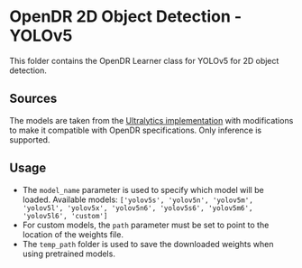 OpenDR 2D Object Detection - YOLOv5
======

This folder contains the OpenDR Learner class for YOLOv5 for 2D object detection.

Sources
------
The models are taken from the
[Ultralytics implementation](https://github.com/ultralytics/yolov5) with modifications
to make it compatible with OpenDR specifications. Only inference is supported.

Usage
------
- The ```model_name``` parameter is used to specify which model will be loaded. Available models: ```['yolov5s', 'yolov5n', 'yolov5m', 'yolov5l', 'yolov5x', 'yolov5n6', 'yolov5s6', 'yolov5m6', 'yolov5l6', 'custom']```
- For custom models, the ```path``` parameter must be set to point to the location of the weights file.
- The ```temp_path``` folder is used to save the downloaded weights when using pretrained models.